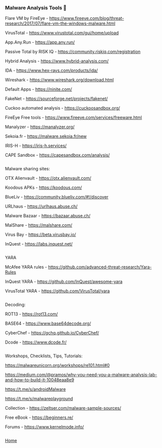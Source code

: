 ### Malware Analysis Tools 🦠

Flare VM by FireEye - https://www.fireeye.com/blog/threat-research/2017/07/flare-vm-the-windows-malware.html

VirusTotal - https://www.virustotal.com/gui/home/upload

App.Any.Run - https://app.any.run/

Passive Total by RISK IQ - https://community.riskiq.com/registration

Hybrid Analysis - https://www.hybrid-analysis.com/

IDA - https://www.hex-rays.com/products/ida/

Wireshark - https://www.wireshark.org/download.html

Default Apps - https://ninite.com/

FakeNet - https://sourceforge.net/projects/fakenet/

Cuckoo automated analysis - https://cuckoosandbox.org/

FireEye Free tools - https://www.fireeye.com/services/freeware.html

Manalyzer - https://manalyzer.org/

Sekoia.fr - https://malware.sekoia.fr/new

IRIS-H - https://iris-h.services/

CAPE Sandbox - https://capesandbox.com/analysis/

```

```

Malware sharing sites: 

OTX Alienvault - https://otx.alienvault.com/

Koodous APKs - https://koodous.com/

BlueLiv - https://community.blueliv.com/#!/discover

URLhaus - https://urlhaus.abuse.ch/

Malware Bazaar - https://bazaar.abuse.ch/

MalShare - https://malshare.com/

Virus Bay - https://beta.virusbay.io/

InQuest - https://labs.inquest.net/

```

```
YARA

McAfee YARA rules - https://github.com/advanced-threat-research/Yara-Rules

InQuest YARA - https://github.com/InQuest/awesome-yara

VirusTotal YARA - https://github.com/VirusTotal/yara

```

```

Decoding:

ROT13 - https://rot13.com/

BASE64 - https://www.base64decode.org/

CyberChef - https://gchq.github.io/CyberChef/

Dcode - https://www.dcode.fr/

```

```
Workshops, Checklists, Tips, Tutorials:

https://malwareunicorn.org/workshops/re101.html#0

https://medium.com/@pramos/why-you-need-you-a-malware-analysis-lab-and-how-to-build-it-10048eaa8e9

https://t.me/s/androidMalware

https://t.me/s/malwareplayground

Collection - https://zeltser.com/malware-sample-sources/

Free eBook - https://beginners.re/

Forums - https://www.kernelmode.info/

```

```
[Home](https://github.com/WilliamThomas-sec/Opensource-tools/)
